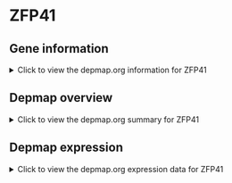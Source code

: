 <h1>ZFP41</h1>

<h2>Gene information</h2>
<details>
  <summary>Click to view the depmap.org information for ZFP41</summary>
  <iframe src="https://depmap.org/portal/gene/ZFP41?tab=about" style="border:none;width:100%;height:800px"></iframe>
</details>

<h2>Depmap overview</h2>
<details>
  <summary>Click to view the depmap.org summary for ZFP41</summary>
  <iframe src="https://depmap.org/portal/gene/ZFP41?tab=overview" style="border:none;width:100%;height:800px"></iframe>
</details>

<h2>Depmap expression</h2>
<details>
  <summary>Click to view the depmap.org expression data for ZFP41</summary>
  <iframe src="https://depmap.org/portal/gene/ZFP41?tab=characterization" style="border:none;width:100%;height:800px"></iframe>
</details>


<!--
<h2>Reactome Pathway diagram</h2>
<details>
  <summary>Click to view Reactome pathway for ZFP41</summary>
  PNAME
</details>
-->


